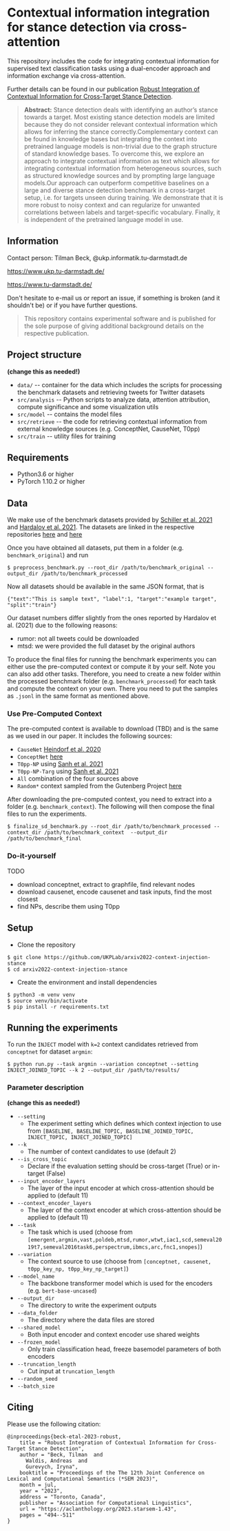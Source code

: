 # Contextual information integration for stance detection via cross-attention

This repository includes the code for integrating contextual information for supervised text 
classification tasks using a dual-encoder approach and information exchange via cross-attention.


Further details can be found in our publication [Robust Integration of Contextual Information for Cross-Target Stance Detection](https://aclanthology.org/2023.starsem-1.43/).


> **Abstract:** Stance detection deals with identifying an author’s stance towards a target. Most existing stance detection models are limited because they do not consider relevant contextual information which allows for inferring the stance correctly.Complementary context can be found in knowledge bases but integrating the context into pretrained language models is non-trivial due to the graph structure of standard knowledge bases. To overcome this, we explore an approach to integrate contextual information as text which allows for integrating contextual information from heterogeneous sources, such as structured knowledge sources and by prompting large language models.Our approach can outperform competitive baselines on a large and diverse stance detection benchmark in a cross-target setup, i.e. for targets unseen during training. We demonstrate that it is more robust to noisy context and can regularize for unwanted correlations between labels and target-specific vocabulary. Finally, it is independent of the pretrained language model in use.

## Information

Contact person: Tilman Beck, <lastname>@ukp.informatik.tu-darmstadt.de

https://www.ukp.tu-darmstadt.de/

https://www.tu-darmstadt.de/


Don't hesitate to e-mail us or report an issue, if something is broken (and it shouldn't be) or if you have further questions.

> This repository contains experimental software and is published for the sole purpose of giving additional background details on the respective publication. 

## Project structure
**(change this as needed!)**

* `data/` -- container for the data which includes the scripts for processing the benchmark datasets and retrieving tweets for Twitter datasets
* `src/analysis` -- Python scripts to analyze data, attention attribution, compute significance and some visualization utils
* `src/model` -- contains the model files
* `src/retrieve` -- the code for retrieving contextual information from external knowledge sources (e.g. ConceptNet, CauseNet, T0pp)
* `src/train` -- utility files for training 

## Requirements

* Python3.6 or higher
* PyTorch 1.10.2 or higher

## Data

We make use of the benchmark datasets provided by [Schiller et al. 2021](https://doi.org/10.1007/s13218-021-00714-w) 
and [Hardalov et al. 2021](https://aclanthology.org/2021.emnlp-main.710.pdf). The datasets are linked in the respective 
repositories [here](https://github.com/UKPLab/mdl-stance-robustness#preprocessing) 
and [here](https://github.com/checkstep/mole-stance)

Once you have obtained all datasets, put them in a folder (e.g. `benchmark_original`) and run

```
$ preprocess_benchmark.py --root_dir /path/to/benchmarḱ_original --output_dir /path/to/benchmark_processed
```

Now all datasets should be available in the same JSON format, that is

`{"text":"This is sample text", "label":1, "target":"example target", "split":"train"}`

Our dataset numbers differ slightly from the ones reported by Hardalov et al. (2021) due to the following reasons:

* rumor: not all tweets could be downloaded
* mtsd: we were provided the full dataset by the original authors

To produce the final files for running the benchmark experiments you can either use the pre-computed context or compute it by your self. 
Note you can also add other tasks. Therefore, you need to create a new folder within the processed benchmark folder (e.g. `benchmark_processed`) for each task and compute the context on your own. There you need to put the samples as `.jsonl` in the same format as mentioned above.

### Use Pre-Computed Context

The pre-computed context is available to download (TBD) and is the same as we used in our paper. It includes the following sources:
* `CauseNet` [Heindorf et al. 2020](https://papers.dice-research.org/2020/CIKM-20/heindorf_2020a_public.pdf)
* `ConceptNet` [here](https://conceptnet.io/)
* `T0pp-NP` using [Sanh et al. 2021](https://arxiv.org/abs/2110.08207)
* `T0pp-NP-Targ` using [Sanh et al. 2021](https://arxiv.org/abs/2110.08207)
* `All` combination of the four sources above
* `Random*` context sampled from the Gutenberg Project [here](https://www.nltk.org/book/ch02.html)

After downloading the pre-computed context, you need to extract into a folder (e.g. `benchmark_context`). The following will then compose the final files to run the experiments.
```
$ finalize_sd_benchmark.py --root_dir /path/to/benchmark_processed --context_dir /path/to/benchmark_context  --output_dir /path/to/benchmark_final
```

### Do-it-yourself
TODO
* download conceptnet, extract to graphfile, find relevant nodes
* download causenet, encode causenet and task inputs, find the most closest
* find NPs, describe them using T0pp

## Setup

* Clone the repository
```
$ git clone https://github.com/UKPLab/arxiv2022-context-injection-stance
$ cd arxiv2022-context-injection-stance
```
* Create the environment and install dependencies

```
$ python3 -m venv venv
$ source venv/bin/activate
$ pip install -r requirements.txt
```

## Running the experiments

To run the `INJECT` model with `k=2` context candidates retrieved from `conceptnet` for dataset `argmin`:

```
$ python run.py --task argmin --variation conceptnet --setting INJECT_JOINED_TOPIC --k 2 --output_dir /path/to/results/
```

### Parameter description
**(change this as needed!)**

* `--setting`
  * The experiment setting which defines which context injection to use from `[BASELINE, BASELINE_TOPIC, BASELINE_JOINED_TOPIC, INJECT_TOPIC, INJECT_JOINED_TOPIC]`
* `--k`
  * The number of context candidates to use (default 2)
* `--is_cross_topic`
  * Declare if the evaluation setting should be cross-target (True) or in-target (False) 
* `--input_encoder_layers`
  * The layer of the input encoder at which cross-attention should be applied to (default 11)  
* `--context_encoder_layers`
  * The layer of the context encoder at which cross-attention should be applied to (default 11)
* `--task`
  * The task which is used (choose from `[emergent,argmin,vast,poldeb,mtsd,rumor,wtwt,iac1,scd,semeval2019t7,semeval2016task6,perspectrum,ibmcs,arc,fnc1,snopes]`) 
* `--variation`
  * The context source to use (choose from `[conceptnet, causenet, t0pp_key_np, t0pp_key_np_target]`) 
* `--model_name`
  * The backbone transformer model which is used for the encoders (e.g. `bert-base-uncased`) 
* `--output_dir`
  * The directory to write the experiment outputs 
* `--data_folder`
  * The directory where the data files are stored 
* `--shared_model`
  * Both input encoder and context encoder use shared weights 
* `--frozen_model`
  * Only train classification head, freeze basemodel parameters of both encoders 
* `--truncation_length`
  * Cut input at `truncation_length` 
* `--random_seed` 
* `--batch_size` 


## Citing

Please use the following citation:

```
@inproceedings{beck-etal-2023-robust,
    title = "Robust Integration of Contextual Information for Cross-Target Stance Detection",
    author = "Beck, Tilman  and
      Waldis, Andreas  and
      Gurevych, Iryna",
    booktitle = "Proceedings of the The 12th Joint Conference on Lexical and Computational Semantics (*SEM 2023)",
    month = jul,
    year = "2023",
    address = "Toronto, Canada",
    publisher = "Association for Computational Linguistics",
    url = "https://aclanthology.org/2023.starsem-1.43",
    pages = "494--511"
}
```
